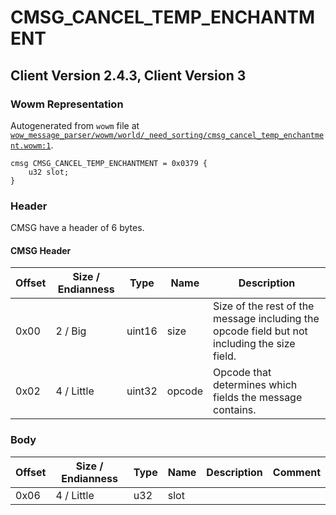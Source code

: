 # CMSG_CANCEL_TEMP_ENCHANTMENT

## Client Version 2.4.3, Client Version 3

### Wowm Representation

Autogenerated from `wowm` file at [`wow_message_parser/wowm/world/_need_sorting/cmsg_cancel_temp_enchantment.wowm:1`](https://github.com/gtker/wow_messages/tree/main/wow_message_parser/wowm/world/_need_sorting/cmsg_cancel_temp_enchantment.wowm#L1).
```rust,ignore
cmsg CMSG_CANCEL_TEMP_ENCHANTMENT = 0x0379 {
    u32 slot;
}
```
### Header

CMSG have a header of 6 bytes.

#### CMSG Header

| Offset | Size / Endianness | Type   | Name   | Description |
| ------ | ----------------- | ------ | ------ | ----------- |
| 0x00   | 2 / Big           | uint16 | size   | Size of the rest of the message including the opcode field but not including the size field.|
| 0x02   | 4 / Little        | uint32 | opcode | Opcode that determines which fields the message contains.|

### Body

| Offset | Size / Endianness | Type | Name | Description | Comment |
| ------ | ----------------- | ---- | ---- | ----------- | ------- |
| 0x06 | 4 / Little | u32 | slot |  |  |

